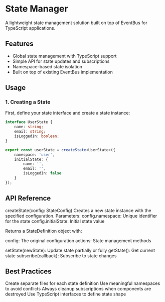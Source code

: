 # State Manager

A lightweight state management solution built on top of EventBus for TypeScript applications.

## Features

- Global state management with TypeScript support
- Simple API for state updates and subscriptions
- Namespace-based state isolation
- Built on top of existing EventBus implementation

## Usage

### 1. Creating a State

First, define your state interface and create a state instance:

```typescript
interface UserState {
    name: string;
    email: string;
    isLoggedIn: boolean;
}

export const userState = createState<UserState>({
    namespace: 'user',
    initialState: {
        name: '',
        email: '',
        isLoggedIn: false
    }
});
```

## API Reference

createState<T>(config: StateConfig<T>)
Creates a new state instance with the specified configuration.
Parameters:
config.namespace: Unique identifier for the state
config.initialState: Initial state value

Returns a StateDefinition object with:

config: The original configuration
actions: State management methods

setState(newState): Update state partially or fully
getState(): Get current state
subscribe(callback): Subscribe to state changes

## Best Practices

Create separate files for each state definition
Use meaningful namespaces to avoid conflicts
Always cleanup subscriptions when components are destroyed
Use TypeScript interfaces to define state shape

```
